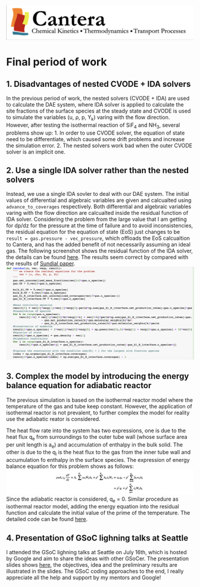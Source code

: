 ![alt text](https://github.com/yuj056/yuj056.github.io/blob/master/_posts/Screen%20Shot%202018-06-12%20at%2010.51.39%20AM.png)
# Final period of work
## 1. Disadvantages of nested CVODE + IDA solvers
In the previous period of work, the nested solvers (CVODE + IDA) are used to calculate the DAE system, where IDA solver is applied to calculate the site fractions of the surface species at the steady state and CVODE is used to simulate the variables (u, &rho;, p, Y<sub>k</sub>) varing with the flow direction. However, after testing the isothermal reaction of SiF<sub>4</sub> and NH<sub>3</sub>, several problems show up: 1. In order to use CVODE solver, the equation of state need to be differentiate, which caused some drift problems and increase the simulation error. 2. The nested solvers work bad when the outer CVODE solver is an implicit one.
## 2. Use a single IDA solver rather than the nested solvers
Instead, we use a single IDA sovler to deal with our DAE system. The initial values of differential and algebraic variables are given and calcualted using `advance_to_coverages` respectively. Both differential and algebraic variables varing with the flow direction are calcualted inside the residual function of IDA solver. Considering the problem from the large value that I am getting for dp/dz for the pressure at the time of failure and to avoid inconsistencies, the residual equation for the equation of state (EoS) just changes to be `result = gas.pressure - vec_pressure`, which offloads the EoS calcualtion to Cantera, and has the added benefit of not necessarily assuming an ideal gas. The following screenshot shows the residual function of the IDA solver, the details can be found [here](https://github.com/yuj056/yuj056.github.io/blob/master/model/1D_pfr_surf_IDA.ipynb). The results seem correct by compared with the results of [Sundial paper](https://github.com/yuj056/yuj056.github.io/blob/master/_posts/Sandia.pdf).
![alt text](https://github.com/yuj056/yuj056.github.io/blob/master/_posts/fig_resid.png)
## 3. Complex the model by introducing the energy balance equation for adiabatic reactor
The previous simulation is based on the isothermal reactor model where the temperature of the gas and tube keep constant. However, the application of isothermal reactor is not prevalent, to further complex the model for reality use the adiabatic reator is considered. 

The heat flow rate into the system has two expressions, one is due to the heat flux q<sub>e</sub> from surroundings to the outer tube wall (whose surface area per unit length is a<sub>e</sub>) and accumulation of enthalpy in the bulk solid. The other is due to the q<sub>i</sub> is the heat flux to the gas from the inner tube wall and accumulation fo enthalpy in the surface species. The expression of energy balance equation for this problem shows as follows:
![alt text](https://github.com/yuj056/yuj056.github.io/blob/master/_posts/energy_eq.png)
Since the adiabatic reactor is considered, q<sub>e</sub> = 0. Similar procedure as isothermal reactor model, adding the energy equation into the residual function and calculate the initial value of the prime of the temperature. The detailed code can be found [here](https://github.com/yuj056/yuj056.github.io/blob/master/model/temp_change.ipynb).
## 4. Presentation of GSoC lighning talks at Seattle
I attended the GSoC lighning talks at Seattle on July 16th, which is hosted by Google and aim to share the ideas with other GSoCer. The presentation slides shows [here](https://github.com/yuj056/yuj056.github.io/blob/master/_posts/GSoC_pfr_surf.pdf), the objectives, idea and the preliminary results are illustrated in the slides. The GSoC coding approaches to the end, I really appreciate all the help and support by my mentors and Google!
